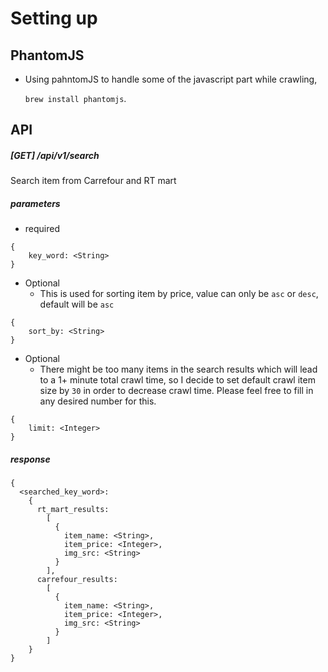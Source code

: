 # Setting up

PhantomJS
---
* Using pahntomJS to handle some of the javascript part while crawling,

  `brew install phantomjs`.

API
---
##### [GET] /api/v1/search
Search item from Carrefour and RT mart

##### parameters
* required
```
{
	key_word: <String>
}
```
* Optional
	- This is used for sorting item by price, value can only be `asc` or `desc`, default will be `asc`
```
{
	sort_by: <String>
}
```

* Optional
	- There might be too many items in the search results which will lead to a 1+ minute total crawl time,
		so I decide to set default crawl item size by `30` in order to decrease crawl time.
		Please feel free to fill in any desired number for this.
```
{
	limit: <Integer>
}
```

##### response
```
{
  <searched_key_word>: 
    {
      rt_mart_results:
        [
          {
            item_name: <String>,
            item_price: <Integer>,
            img_src: <String>
          }
        ],
      carrefour_results:
        [
          {
            item_name: <String>,
            item_price: <Integer>,
            img_src: <String>
          }
        ]
    }
}
```

